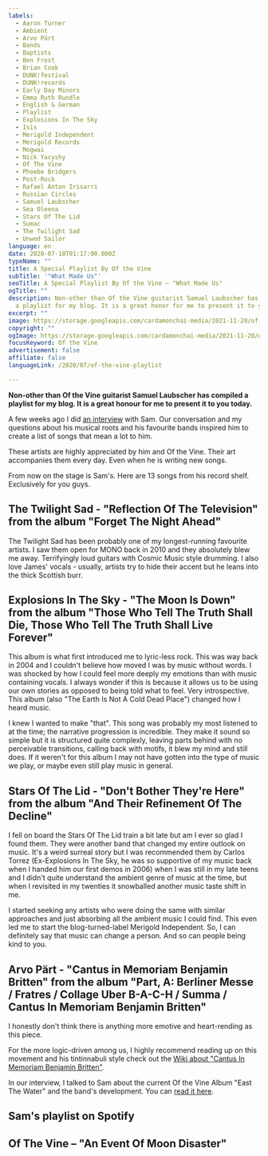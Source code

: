 ```yaml
---
labels:
  - Aaron Turner
  - Ambient
  - Arvo Pärt
  - Bands
  - Baptists
  - Ben Frost
  - Brian Cook
  - DUNK!festival
  - DUNK!records
  - Early Day Minors
  - Emma Ruth Rundle
  - English & German
  - Playlist
  - Explosions In The Sky
  - Isis
  - Merigold Independent
  - Merigold Records
  - Mogwai
  - Nick Yacyshy
  - Of The Vine
  - Phoebe Bridgers
  - Post-Rock
  - Rafael Anton Irisarri
  - Russian Circles
  - Samuel Laubscher
  - Sea Oleena
  - Stars Of The Lid
  - Sumac
  - The Twilight Sad
  - Unwed Sailor
language: en
date: 2020-07-10T01:17:00.000Z
typeName: ""
title: A Special Playlist By Of the Vine
subTitle: '"What Made Us"'
seoTitle: A Special Playlist By Of the Vine – "What Made Us"
ogTitle: ""
description: Non-other than Of the Vine guitarist Samuel Laubscher has compiled
  a playlist for my blog. It is a great honor for me to present it to you today.
excerpt: ""
image: https://storage.googleapis.com/cardamonchai-media/2021-11-20/of-the-vine-1-1-jpeg-imagine-282828_2c2f30_1024_768/640.webp
copyright: ""
ogImage: https://storage.googleapis.com/cardamonchai-media/2021-11-20/of-the-vine-facebook-1-png-imagine-282828_2c2e30_1200_628/640.webp
focusKeyword: Of the Vine
advertisement: false
affiliate: false
languageLink: /2020/07/of-the-vine-playlist

---
```


**Non-other than Of the Vine guitarist Samuel Laubscher has compiled a playlist for my blog. It is a great honour for me to present it to you today.**

A few weeks ago I did [an interview](/2020/05/of-the-vine-interview-en/) with Sam. Our conversation and my questions about his musical roots and his favourite bands inspired him to create a list of songs that mean a lot to him.

These artists are highly appreciated by him and Of the Vine. Their art accompanies them every day. Even when he is writing new songs.

From now on the stage is Sam's. Here are 13 songs from his record shelf. Exclusively for you guys.

## The Twilight Sad - "Reflection Of The Television" from the album "Forget The Night Ahead"

The Twilight Sad has been probably one of my longest-running favourite artists. I saw them open for MONO back in 2010 and they absolutely blew me away. Terrifyingly loud guitars with Cosmic Music style drumming. I also love James' vocals - usually, artists try to hide their accent but he leans into the thick Scottish burr. <YouTube id="u5H07c8DlgI" />

## Explosions In The Sky - "The Moon Is Down" from the album "Those Who Tell The Truth Shall Die, Those Who Tell The Truth Shall Live Forever"

This album is what first introduced me to lyric-less rock. This was way back in 2004 and I couldn't believe how moved I was by music without words. I was shocked by how I could feel more deeply my emotions than with music containing vocals. I always wonder if this is because it allows us to be using our own stories as opposed to being told what to feel. Very introspective. This album (also "The Earth Is Not A Cold Dead Place") changed how I heard music.

I knew I wanted to make "that". This song was probably my most listened to at the time; the narrative progression is incredible. They make it sound so simple but it is structured quite complexly, leaving parts behind with no perceivable transitions, calling back with motifs, it blew my mind and still does. If it weren't for this album I may not have gotten into the type of music we play, or maybe even still play music in general. <YouTube id="-W48Q5y5oRY" />

## Stars Of The Lid - "Don't Bother They're Here" from the album "And Their Refinement Of The Decline"

I fell on board the Stars Of The Lid train a bit late but am I ever so glad I found them. They were another band that changed my entire outlook on music. It's a weird surreal story but I was recommended them by Carlos Torrez (Ex-Explosions In The Sky, he was so supportive of my music back when I handed him our first demos in 2006) when I was still in my late teens and I didn't quite understand the ambient genre of music at the time, but when I revisited in my twenties it snowballed another music taste shift in me.

I started seeking any artists who were doing the same with similar approaches and just absorbing all the ambient music I could find. This even led me to start the blog-turned-label Merigold Independent. So, I can definitely say that music can change a person. And so can people being kind to you.

<YouTube id="zMdI-ooLwCI" />

## Arvo Pärt - "Cantus in Memoriam Benjamin Britten" from the album "Part, A: Berliner Messe / Fratres / Collage Uber B-A-C-H / Summa / Cantus In Memoriam Benjamin Britten"

I honestly don't think there is anything more emotive and heart-rending as this piece.

For the more logic-driven among us, I highly recommend reading up on this movement and his tintinnabuli style check out the [Wiki about "Cantus In Memoriam Benjamin Britten"](https://en.wikipedia.org/wiki/Cantus_in_Memoriam_Benjamin_Britten).

<YouTube id="mto84jhDyGk" />

In our interview, I talked to Sam about the current Of the Vine Album "East The Water" and the band's development. You can [read it here](/2020/05/of-the-vine-interview-en/).

## Sam's playlist on Spotify

<Playlist spotify="3zLKlVQnK9cOdWl8eTmKIf" />

## Of The Vine – "An Event Of Moon Disaster"

<YouTube id="WzsS0pBXJl8" />
